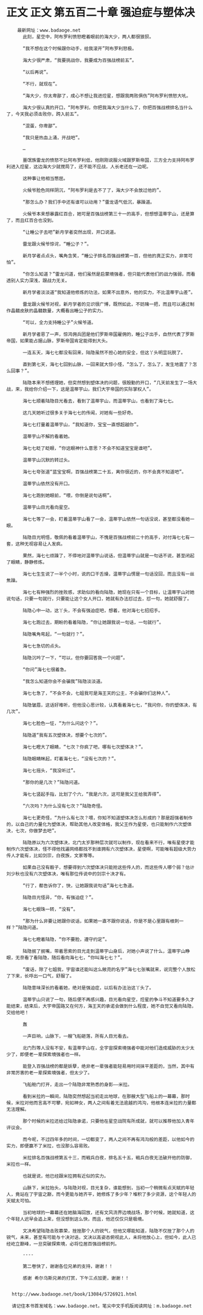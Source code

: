 # 正文 正文 第五百二十章 强迫症与塑体决
        最新网址：www.badaoge.net
          此刻，星空中，阿布罗利愤怒瞪着眼前的海大少，两人都很狼狈。
      
          “我不想在这个时候跟你动手，给我滚开”阿布罗利怒极。
      
          海大少很严肃，“我要挑战你，我要成为百强战榜前五”。
      
          “以后再说”。
      
          “不行，就现在”。
      
          “海大少，你太卑鄙了，成心不想让我进焢星，想跟我两败俱伤”阿布罗利愤怒大吼。
      
          海大少很认真的开口，“阿布罗利，你把我海大少当什么了，你把百强战榜排名当什么了，今天我必须击败你，跨入前五”。
      
          “混蛋，你卑鄙”。
      
          “我只是热血上涌，开战吧”。
      
          …
      
          噩氓族雷龙的愤怒不比阿布罗利低，他刚刚说服火域跟罗斯帝国，三方全力支持阿布罗利进入焢星，这边海大少就搅局了，还不能不应战，人长老还在一边呢。
      
          这种事让他相当憋屈。
      
          火候爷脸色同样阴沉，“阿布罗利是去不了了，海大少不会放过他的”。
      
          “那怎么办？我们手中还有谁可以动用？”雷龙语气低沉，暴躁道。
      
          火候爷本来想暴露红百合，她可是百强战榜第三十一的高手，但想想温蒂宇山，还是算了，而且红百合也没到。
      
          “让睡公子去吧”新月学者突然出现，开口说道。
      
          雷龙跟火候爷惊诧，“睡公子？”。
      
          新月学者点点头，嘴角含笑，“睡公子排名百强战榜第一百，但他的真正实力，非常可怕”。
      
          “你怎么知道？”雷龙问道，他们虽然是启蒙境强者，但只能代表他们的战力强弱，而看透别人实力深浅，跟战力无关。
      
          新月学者淡淡道“我知道他修炼的功法，如果不出意外，他的实力，不比温蒂宇山差”。
      
          雷龙跟火候爷对视，新月学者的见识很广博，既然如此，不妨赌一把，而且可以通过制作晶髓皮肤的晶髓数量，大概看出睡公子的实力。
      
          “可以，全力支持睡公子”火候爷道。
      
          新月学者恩了一声，惊鸿佣兵团是他们罗斯帝国雇佣的，睡公子出手，自然代表了罗斯帝国，如果能占据山脉，罗斯帝国肯定能得到大头。
      
          一连五天，海七七都没有回来，陆隐虽然不担心她的安全，但这丫头明显玩脱了。
      
          直到第七天，海七七回到山脉，一回来就大惊小怪，“怎么了，怎么了，发生地震了？怎么回事？”。
      
          陆隐本来不想搭理她，但突然想到塑体决的问题，很殷勤的开口，“几天前发生了一场大战，来，我给你介绍一下，这是温蒂宇山，我们大宇帝国的实际掌权人”。
      
          海七七顺着陆隐目光看去，看到了温蒂宇山，而温蒂宇山，也看到了海七七。
      
          这几天她听过很多关于海七七的传闻，对她有一些好奇。
      
          海七七打量着温蒂宇山，“我知道你，宝宝一直想超越你”。
      
          温蒂宇山不解的看着她。
      
          海七七眨了眨眼，“你这眼神什么意思？不会不知道宝宝是谁吧”。
      
          温蒂宇山沉默的转过头。
      
          海七七夸张道“蓝宝宝啊，百强战榜第二十五，离你很近的，你不会真不知道吧”。
      
          温蒂宇山依然没有开口。
      
          海七七跑到她眼前，“喂，你倒是说句话啊”。
      
          温蒂宇山目光看向星空。
      
          海七七等了一会，盯着温蒂宇山看了一会，温蒂宇山依然一句话没说，甚至都没看她一眼。
      
          陆隐目光明悟，敬佩的看着温蒂宇山，不愧是百强战榜前二十的高手，对付海七七有一套，这种无视容易让人发疯。
      
          果然，海七七烦躁了，不停地对温蒂宇山说话，但温蒂宇山就是一句话不说，甚至闭起了眼睛，静静修炼。
      
          海七七生生说了一半个小时，说的口干舌燥，温蒂宇山愣是一句话没回，而且没有一丝焦躁。
      
          海七七有种强烈的挫败感，求助似的看向陆隐，她现在只有一个目标，让温蒂宇山对她说句话，只要一句就行，只要能让这个女人开口，她就有办法怼过去，怼一句，她就舒服了。
      
          陆隐心中一动，这丫头，不会有强迫症吧，想着，他对海七七招招手。
      
          海七七跑过去，期盼的看着陆隐，“你让她跟我说一句话，一句就行”。
      
          陆隐嘴角弯起，“一句就行？”。
      
          海七七急切的点头。
      
          陆隐沉吟了一下，“可以，但你要回答我一个问题”。
      
          “你问”海七七很着急。
      
          “我怎么知道你会不会骗我”陆隐淡淡道。
      
          海七七急了，“不会不会，七姐我可是海王天的公主，不会骗你们这种人”。
      
          陆隐皱眉，这话好难听，但他没心思计较，认真看着海七七，“我问你，你的塑体决，有几次”。
      
          海七七脸色一怔，“为什么问这个？”。
      
          陆隐道“我有五次塑体决，想要个七次的”。
      
          海七七瞪大了眼睛，“七次？你疯了吧，哪有七次塑体决？”。
      
          陆隐眼睛眯起，盯着海七七，“没有七次的？”。
      
          海七七摇头，“我没听过”。
      
          “那你的是几次？”陆隐问道。
      
          海七七竖起手指，比划了个六，“我是六次，这可是我父王给我弄得”。
      
          “六次吗？为什么没有七次？”陆隐奇怪。
      
          海七七更奇怪，“为什么有七次？喂，你知不知道塑体决怎么形成的？那是超强者制作的，以自己的力量化为塑体决，帮助其他人改变体格，我父王作为星使，也只能制作六次塑体决，七次，你做梦去吧”。
      
          陆隐原以为六次塑体决，北门太岁那种层次就可以制作，现在看来不行，唯有星使才能制作六次塑体决，怪不得他找遍网络都找不到谁拥有六次塑体决，星使啊，可能唯有超级大势力传人才能有，比如剑宗，白夜族，文家等等。
      
          如果自己没有骰子，想要得到六次塑体决只能抢这些传人的，而这些传人哪个弱？估计刘少秋也没有六次塑体决，唯有那位传说中的剑宗十决才有。
      
          “行了，都告诉你了，快，让她跟我说句话”海七七急道。
      
          陆隐目光怪异，“你，有强迫症？”。
      
          海七七眼珠一转，“没有”。
      
          “那为什么非要让她跟你说话，如果她一直不跟你说话，你是不是心里跟有根刺一样？”陆隐问道。
      
          海七七瞪着陆隐，“你不要脸，遵守约定”。
      
          陆隐抿了抿嘴，带着思索的目光走到温蒂宇山身后，对她小声说了什么，温蒂宇山睁眼，无奈看了看陆隐，随后看向海七七，“你叫海七七？”。
      
          “废话，除了七姐我，宇宙谁还能叫这么敞亮的名字”海七七张嘴就来，说完整个人放松了下来，长呼出一口气，舒服了。
      
          陆隐意味深长的看着她，绝对是强迫症，以后有办法治这丫头了。
      
          温蒂宇山只说了一句，随后便不再感兴趣，目光看向星空，焢星的争斗不知道要多久才能结束，结束后，大宇帝国路又在何方，海王天的承诺会做到什么程度，她不自觉又看向陆隐，交给他吧！
      
          轰
      
          一声巨响，山脉下，一艘飞船砸落，所有人目光看去。
      
          北门烈等人没有不安，有温蒂宇山在，全宇宙探索境强者中能对他们造成威胁的太少太少了，即便老一辈探索境强者也一样。
      
          能登入百强战榜的都是妖孽，绝非老一辈强者能轻易用时间抹平差距的，当然，其中有非常厉害的老一辈探索境强者，但太少了。
      
          飞船舱门打开，走出一个陆隐非常熟悉的身影——米拉。
      
          看到米拉的一瞬间，陆隐突然想起当初走出地球，在那艘大型飞船上的一幕幕，那时候，米拉对他而言高不可攀，宛如神女，两人之间有着无法逾越的鸿沟，他根本连米拉的力量都无法理解。
      
          那个时候的米拉还给过陆隐承诺，只要他在星空战院有所成就，就可以推荐他加入青年评议会。
      
          而今呢，不过四年多的时间，一切都变了，两人之间不再有鸿沟般的差距，以他如今的实力，即便赢不了米拉，也没那么容易败。
      
          米拉排名百强战榜第五十三，而戦兵白夜，排名五十五，戦兵白夜无法破开他的防御，米拉也一样。
      
          也就是说，他已经跟米拉拥有近似的实力。
      
          山脉下，米拉抬头，与陆隐对视，目光复杂，谁能想到，当初一个稍微有点天赋的年轻人，竟站在了宇宙之巅，而今更能与她齐平，她修炼了多少年？堆积了多少资源，这个年轻人的天赋太可怕。
      
          当初地球的一幕幕还在她脑海回放，还有文风流界边境战场，那个时候，她就知道，这个年轻人迟早会追上来，但没想到这么快，而且，他还仅仅只是极境。
      
          文决希望陆隐击败慕荣，挫挫那个人的锐气，但他又哪能知道，陆隐不仅挫了那个人的锐气，未来，甚至有可能与十决对话，文决以高姿态俯视此人，未将他放心上，但如今，此人已经屹立巅峰，一旦突破探索境，必将位居百强战榜前列。
      
          ----
      
          第二卷快了，谢谢各位兄弟的支持，谢谢！！
      
          感谢 希尔乌斯兄弟的打赏，下午三点加更，谢谢！！
      
      
      http://www.badaoge.net/book/13084/5726921.html
      
      请记住本书首发域名：www.badaoge.net。笔尖中文手机版阅读网址：m.badaoge.net